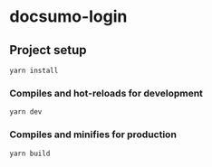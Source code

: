 # docsumo-login

## Project setup

```
yarn install
```

### Compiles and hot-reloads for development

```
yarn dev
```

### Compiles and minifies for production

```
yarn build
```
